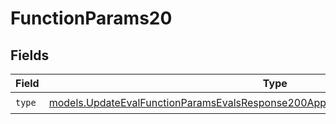 # FunctionParams20


## Fields

| Field                                                                                                                                                                        | Type                                                                                                                                                                         | Required                                                                                                                                                                     | Description                                                                                                                                                                  |
| ---------------------------------------------------------------------------------------------------------------------------------------------------------------------------- | ---------------------------------------------------------------------------------------------------------------------------------------------------------------------------- | ---------------------------------------------------------------------------------------------------------------------------------------------------------------------------- | ---------------------------------------------------------------------------------------------------------------------------------------------------------------------------- |
| `type`                                                                                                                                                                       | [models.UpdateEvalFunctionParamsEvalsResponse200ApplicationJSONResponseBody520Type](../models/updateevalfunctionparamsevalsresponse200applicationjsonresponsebody520type.md) | :heavy_check_mark:                                                                                                                                                           | N/A                                                                                                                                                                          |